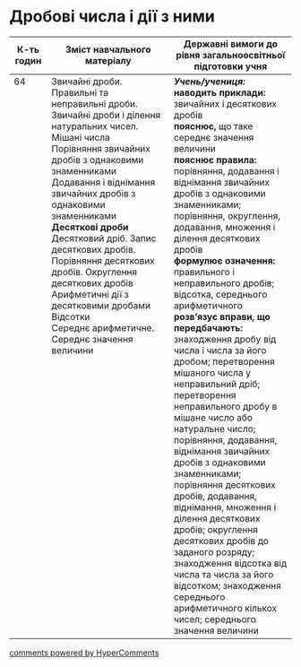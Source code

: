 <div id="hypercomments_widget" class="js-hypercomments-widget invisible"></div>

# Дробові числа і дії з ними

<table>
  <tr>
    <td width="10%" align="center"><b>К-ть годин</b></td>
    <td width="40%" align="center"><b>Зміст навчального матеріалу</b></td>
    <td width="40%" align="center"><b>Державні вимоги до рівня загальноосвітньої підготовки учня</b></td>
  </tr>
<tbody>
  <tr>
<td width="10%" style="vertical-align:top !important;">64</td>
    <td width="40%" style="vertical-align:top !important;">
Звичайні дроби. Правильні та неправильні дроби. Звичайні дроби і ділення натуральних чисел. Мішані числа<br>
Порівняння звичайних дробів з однаковими знаменниками<br>
Додавання і віднімання звичайних дробів з однаковими знаменниками<br>
<b>Десяткові дроби</b><br>
Десятковий дріб. Запис десяткових дробів. Порівняння десяткових дробів. Округлення десяткових дробів<br>
Арифметичні дії з десятковими дробами<br>
Відсотки<br>
Середнє арифметичне. Середнє значення величини
</td>
    <td width="40%" style="vertical-align:top !important;">
<i><b>Учень/учениця:</b></i><br>
<b>наводить приклади:</b> звичайних і десяткових дробів<br>
<b>пояснює,</b> що таке середнє значення величини<br>
<b>пояснює правила:</b> порівняння, додавання і віднімання звичайних дробів з однаковими знаменниками; порівняння, округлення, додавання, множення і ділення десяткових дробів<br>
<b>формулює означення:</b> правильного і неправильного дробів; відсотка, середнього арифметичного<br>
<b>розв’язує вправи, що передбачають:</b> знаходження дробу від числа і числа за його дробом; перетворення мішаного числа у неправильний дріб; перетворення неправильного дробу в мішане число або натуральне число; порівняння, додавання, віднімання звичайних дробів з однаковими знаменниками; порівняння десяткових дробів, додавання, віднімання, множення і ділення десяткових дробів; округлення десяткових дробів до заданого розряду; знаходження відсотка від числа та числа за його відсотком; знаходження середнього арифметичного кількох чисел; середнього значення величини
</td>
  </tr>
</tbody>
</table>

<div class="js-hypercomments-container">
<a href="http://hypercomments.com" class="hc-link" title="comments widget">comments powered by HyperComments</a>
</div>